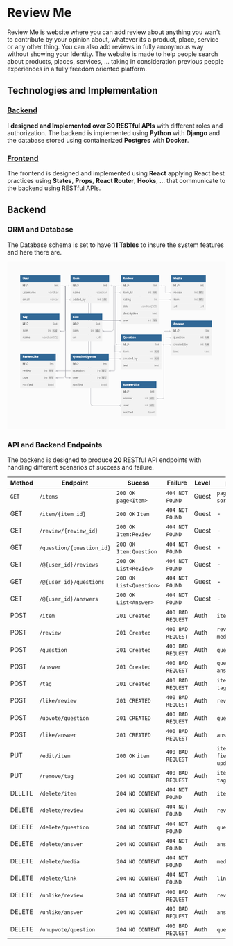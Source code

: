 # Review Me

Review Me is website where you can add review about anything you wan't to contribute by your opinion about, whatever its a product, place, service or any other thing. You can also add reviews in fully anonymous way without showing your Identity. The website is made to help people search about products, places, services, ... taking in consideration previous people experiences in a fully freedom oriented platform.

## Technologies and Implementation

### **[Backend](#Backend)**

I **designed and Implemented over 30 RESTful APIs** with different roles and authorization. The backend is implemented using **Python** with **Django** and the database stored using containerized **Postgres** with **Docker**.

### **[Frontend](#Frontend)**

The frontend is designed and implemented using **React** applying React best practices using **States**, **Props**, **React Router**, **Hooks**, ... that communicate to the backend using RESTful APIs.

## Backend

### ORM and Database

The Database schema is set to have <strong>11 Tables</strong> to insure the system features and here there are.

![review me database schema](./images/reviewme-schema.png)

### API and Backend Endpoints

The backend is designed to produce **20** RESTful API endpoints with handling different scenarios of success and failure.

| **Method** | **Endpoint**              | **Sucess**                | **Failure**       | **Level** | param                         |
| ---------- | ------------------------- | ------------------------- | ----------------- | --------- | ----------------------------- |
| `GET`      | `/items`                  | `200 OK` `page<Item>`     | `404 NOT FOUND`   | Guest     | `page` `size` `sort`          |
| GET        | `/item/{item_id}`         | `200 OK` `Item`           | `404 NOT FOUND`   | Guest     | -                             |
| GET        | `/review/{review_id}`     | `200 OK` `Item:Review`    | `404 NOT FOUND`   | Guest     | -                             |
| GET        | `/question/{question_id}` | `200 OK` `Item:Question`  | `404 NOT FOUND`   | Guest     | -                             |
| GET        | `/@{user_id}/reviews`     | `200 OK` `List<Review>`   | `404 NOT FOUND`   | Guest     | -                             |
| GET        | `/@{user_id}/questions`   | `200 OK` `List<Question>` | `404 NOT FOUND`   | Guest     | -                             |
| GET        | `/@{user_id}/answers`     | `200 OK` `List<Answer>`   | `404 NOT FOUND`   | Guest     | -                             |
| POST       | `/item`                   | `201 Created`             | `400 BAD REQUEST` | Auth      | `item`                        |
| POST       | `/review`                 | `201 Created`             | `400 BAD REQUEST` | Auth      | `review` `medias`             |
| POST       | `/question`               | `201 Created`             | `400 BAD REQUEST` | Auth      | `question`                    |
| POST       | `/answer`                 | `201 Created`             | `400 BAD REQUEST` | Auth      | `question_id`, `answer_text`  |
| POST       | `/tag`                    | `201 Created`             | `400 BAD REQUEST` | Auth      | `item_id` `tag_name`          |
| POST       | `/like/review`            | `201 CREATED`             | `400 BAD REQUEST` | Auth      | `review_id`                   |
| POST       | `/upvote/question`        | `201 CREATED`             | `400 BAD REQUEST` | Auth      | `question_id`                 |
| POST       | `/like/answer`            | `201 CREATED`             | `400 BAD REQUEST` | Auth      | `answer_id`                   |
| PUT        | `/edit/item`              | `200 OK` `item`           | `400 BAD REQUEST` | Auth      | `item_id`, `fields to update` |
| PUT        | `/remove/tag`             | `204 NO CONTENT`          | `400 BAD REQUEST` | Auth      | `item_id`, `tag_name`         |
| DELETE     | `/delete/item`            | `204 NO CONTENT`          | `404 NOT FOUND`   | Auth      | `item_id`                     |
| DELETE     | `/delete/review`          | `204 NO CONTENT`          | `404 NOT FOUND`   | Auth      | `review_id`                   |
| DELETE     | `/delete/question`        | `204 NO CONTENT`          | `404 NOT FOUND`   | Auth      | `question_id`                 |
| DELETE     | `/delete/answer`          | `204 NO CONTENT`          | `404 NOT FOUND`   | Auth      | `answer_id`                   |
| DELETE     | `/delete/media`           | `204 NO CONTENT`          | `404 NOT FOUND`   | Auth      | `media_id`                    |
| DELETE     | `/delete/link`            | `204 NO CONTENT`          | `404 NOT FOUND`   | Auth      | `link_id`                     |
| DELETE     | `/unlike/review`          | `204 NO CONTENT`          | `400 BAD REQUEST` | Auth      | `review_id`                   |
| DELETE     | `/unlike/answer`          | `204 NO CONTENT`          | `400 BAD REQUEST` | Auth      | `answer_id`                   |
| DELETE     | `/unupvote/question`      | `204 NO CONTENT`          | `400 BAD REQUEST` | Auth      | `question_id`                 |
